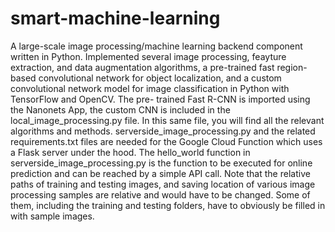 # smart-machine-learning
A large-scale image processing/machine learning backend component written in Python. Implemented several image processing,
feayture extraction, and data augmentation algorithms, a pre-trained fast region-based convolutional network for object
localization, and a custom convolutional network model for image classification in Python with TensorFlow and OpenCV. The pre-
trained Fast R-CNN is imported using the Nanonets App, the custom CNN is included in the local_image_processing.py file. 
In this same file, you will find all the relevant algorithms and methods. serverside_image_processing.py and the 
related requirements.txt files are needed for the Google Cloud Function which uses a Flask server under the hood. The 
hello_world function in serverside_image_processing.py is the function to be executed for online prediction and can be 
reached by a simple API call. Note that the relative paths of training and testing images, and saving location of various 
image processing samples are relative and would have to be changed. Some of them, including the training and testing folders,
have to obviously be filled in with sample images.
